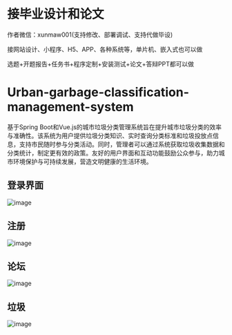 # 接毕业设计和论文
作者微信：xunmaw001(支持修改、部署调试、支持代做毕设)

接网站设计、小程序、H5、APP、各种系统等，单片机、嵌入式也可以做

选题+开题报告+任务书+程序定制+安装测试+论文+答辩PPT都可以做
# Urban-garbage-classification-management-system
基于Spring Boot和Vue.js的城市垃圾分类管理系统旨在提升城市垃圾分类的效率与准确性。该系统为用户提供垃圾分类知识、实时查询分类标准和垃圾投放点信息，支持市民随时参与分类活动。同时，管理者可以通过系统获取垃圾收集数据和分类统计，制定更有效的政策。友好的用户界面和互动功能鼓励公众参与，助力城市环境保护与可持续发展，营造文明健康的生活环境。
## 登录界面
![image](https://github.com/user-attachments/assets/aad50791-3b79-44ab-989f-9fe0effd21f9)
## 注册
![image](https://github.com/user-attachments/assets/088ff811-7b52-4485-ba56-6cda8c403f1c)
## 论坛
![image](https://github.com/user-attachments/assets/9c08f803-0bb9-446d-bd0f-d942624d90df)
## 垃圾
![image](https://github.com/user-attachments/assets/b6183828-eba2-456f-a534-20eea280bcdd)
